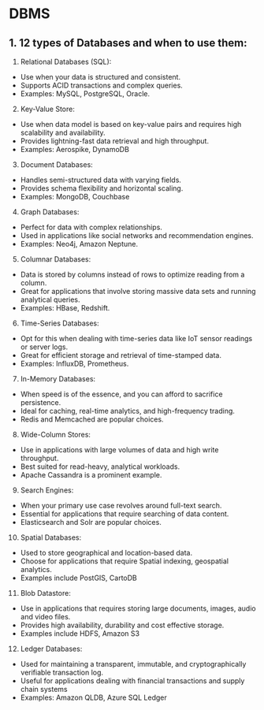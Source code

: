 # DBMS

## 1. 12 types of Databases and when to use them:

1) Relational Databases (SQL):
- Use when your data is structured and consistent.
- Supports ACID transactions and complex queries.
- Examples: MySQL, PostgreSQL, Oracle.

2) Key-Value Store:
- Use when data model is based on key-value pairs and requires high scalability and availability.
- Provides lightning-fast data retrieval and high throughput.
- Examples: Aerospike, DynamoDB

3) Document Databases:
- Handles semi-structured data with varying fields.
- Provides schema flexibility and horizontal scaling.
- Examples: MongoDB, Couchbase

4) Graph Databases:
- Perfect for data with complex relationships.
- Used in applications like social networks and recommendation engines.
- Examples: Neo4j, Amazon Neptune.

5) Columnar Databases:
- Data is stored by columns instead of rows to optimize reading from a column.
- Great for applications that involve storing massive data sets and running analytical queries.
- Examples: HBase, Redshift.

6) Time-Series Databases:
- Opt for this when dealing with time-series data like IoT sensor readings or server logs.
- Great for efficient storage and retrieval of time-stamped data.
- Examples: InfluxDB, Prometheus.

7) In-Memory Databases:
- When speed is of the essence, and you can afford to sacrifice persistence.
- Ideal for caching, real-time analytics, and high-frequency trading.
- Redis and Memcached are popular choices.

8) Wide-Column Stores:
- Use in applications with large volumes of data and high write throughput.
- Best suited for read-heavy, analytical workloads.
- Apache Cassandra is a prominent example.

9) Search Engines:
- When your primary use case revolves around full-text search.
- Essential for applications that require searching of data content.
- Elasticsearch and Solr are popular choices.

10) Spatial Databases:
- Used to store geographical and location-based data.
- Choose for applications that require Spatial indexing, geospatial analytics.
- Examples include PostGIS, CartoDB

11) Blob Datastore:
- Use in applications that requires storing large documents, images, audio and video files.
- Provides high availability, durability and cost effective storage.
- Examples include HDFS, Amazon S3

12) Ledger Databases:
- Used for maintaining a transparent, immutable, and cryptographically verifiable transaction log.
- Useful for applications dealing with financial transactions and supply chain systems
- Examples: Amazon QLDB, Azure SQL Ledger
